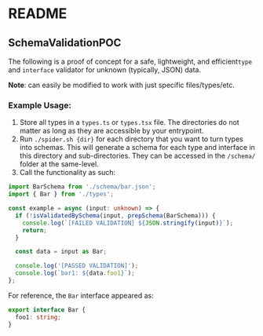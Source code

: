 # README

## SchemaValidationPOC

The following is a proof of concept for a safe, lightweight, and efficient`type` and `interface` validator for unknown (typically, JSON) data.

**Note**: can easily be modified to work with just specific files/types/etc.

### Example Usage:

1. Store all types in a `types.ts` or `types.tsx` file. The directories do not matter as long as they are accessible by your entrypoint.
2. Run `./spider.sh {dir}` for each directory that you want to turn types into schemas. This will generate a schema for each type and interface in this directory and sub-directories. They can be accessed in the `/schema/` folder at the same-level.
3. Call the functionality as such:

```TypeScript
import BarSchema from './schema/bar.json';
import { Bar } from './types';

const example = async (input: unknown) => {
  if (!isValidatedBySchema(input, prepSchema(BarSchema))) {
    console.log(`[FAILED VALIDATION] ${JSON.stringify(input)}`);
    return;
  }

  const data = input as Bar;

  console.log('[PASSED VALIDATION]');
  console.log(`bar1: ${data.foo1}`);
};
```

For reference, the `Bar` interface appeared as:

```TypeScript
export interface Bar {
  foo1: string;
}
```
